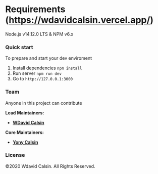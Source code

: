 # Requirements (https://wdavidcalsin.vercel.app/)

Node.js v14.12.0 LTS & NPM v6.x



### Quick start

To prepare and start your dev enviroment

1. Install dependencies `npm install`
2. Run server `npm run dev`
3. Go to `http://127.0.0.1:3000`

### Team

Anyone in this project can contribute 

**Lead Maintainers:**

-  [**WDavid Calsin**](https://github.com/wdavidcalsin)

**Core Maintainers:**

-  [**Yony Calsin**](https://github.com/yonycalsin)

### License

©2020 Wdavid Calsin. All Rights Reserved.
